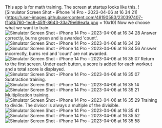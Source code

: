 This app is for math training.
The screen at startup looks like this.
![Simulator Screen Shot - iPhone 14 Pro - 2023-04-06 at 16 34 21](https://user-images.githubusercontent.com/48190583/230397407-f1b8b760-1ec8-45ff-8643-33a79e69ea1a.png = 10x10)
Now we choose what we want to train.
![Simulator Screen Shot - iPhone 14 Pro - 2023-04-06 at 16 34 28](https://user-images.githubusercontent.com/48190583/230398479-de194d25-3379-4709-9b0d-141f2e383f75.png)
Answer correctly, burns green and is awarded 'count'.
![Simulator Screen Shot - iPhone 14 Pro - 2023-04-06 at 16 34 39](https://user-images.githubusercontent.com/48190583/230398664-d2906560-27e8-4642-ba05-7758040ba0c6.png)
![Simulator Screen Shot - iPhone 14 Pro - 2023-04-06 at 16 34 56](https://user-images.githubusercontent.com/48190583/230399188-f6f52b17-2238-4eff-bdce-9fb1f7d150e5.png)
Answer incorrectly, burns red and 'count' are not awarded.
![Simulator Screen Shot - iPhone 14 Pro - 2023-04-06 at 16 35 07](https://user-images.githubusercontent.com/48190583/230399282-be608eef-47c2-4b62-a665-5f4f111b3edc.png)
Return to the first screen. Under each button, a score is added for each workout and a total score is displayed.
![Simulator Screen Shot - iPhone 14 Pro - 2023-04-06 at 16 35 07](https://user-images.githubusercontent.com/48190583/230399775-67ffa451-0b77-472b-8599-2ae8c09f48a3.png)
Subtraction training.
![Simulator Screen Shot - iPhone 14 Pro - 2023-04-06 at 16 35 14](https://user-images.githubusercontent.com/48190583/230399909-b05ea454-4c68-4cfc-8efa-4b4064c4cfa1.png)
![Simulator Screen Shot - iPhone 14 Pro - 2023-04-06 at 16 35 21](https://user-images.githubusercontent.com/48190583/230399998-a2d45e43-3795-411d-87e8-31b5170d5747.png)
Multiplication training.
![Simulator Screen Shot - iPhone 14 Pro - 2023-04-06 at 16 35 29](https://user-images.githubusercontent.com/48190583/230400170-b827245c-1b88-4313-a96a-6341335d5e30.png)
Training to divide. The divisor is always a multiple of the divisible.
![Simulator Screen Shot - iPhone 14 Pro - 2023-04-06 at 16 35 41](https://user-images.githubusercontent.com/48190583/230400403-0c72caaa-097e-41fa-a888-8d3968179720.png)
![Simulator Screen Shot - iPhone 14 Pro - 2023-04-06 at 16 35 52](https://user-images.githubusercontent.com/48190583/230400458-399348c8-033b-46b2-8c2d-712799fd9558.png)
![Simulator Screen Shot - iPhone 14 Pro - 2023-04-06 at 16 35 58](https://user-images.githubusercontent.com/48190583/230400523-c63dcebb-f71d-4f1c-9095-c854feb32db0.png)
